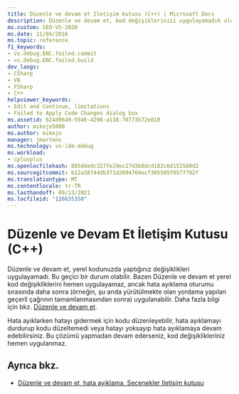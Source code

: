 ```yaml
---
title: Düzenle ve devam et Iletişim kutusu (C++) | Microsoft Docs
description: Düzenle ve devam et, kod değişiklerinizi uygulayamadık olduğunu bildirebilir. Bunun neden meydana gelebileceklerini ve neler yapabileceğinizi öğrenin.
ms.custom: SEO-VS-2020
ms.date: 11/04/2016
ms.topic: reference
f1_keywords:
- vs.debug.ENC.failed.commit
- vs.debug.ENC.failed.build
dev_langs:
- CSharp
- VB
- FSharp
- C++
helpviewer_keywords:
- Edit and Continue, limitations
- Failed to Apply Code Changes dialog box
ms.assetid: 624d9649-5946-4298-a138-70773b72e810
author: mikejo5000
ms.author: mikejo
manager: jmartens
ms.technology: vs-ide-debug
ms.workload:
- cplusplus
ms.openlocfilehash: 885ddedc327fe29ec27d3b8dcd182c6d151589d2
ms.sourcegitcommit: b12a38744db371d2894769ecf305585f9577792f
ms.translationtype: MT
ms.contentlocale: tr-TR
ms.lasthandoff: 09/13/2021
ms.locfileid: "126635350"
---
```

# <a name="edit-and-continue-dialog-box-c"></a>Düzenle ve Devam Et İletişim Kutusu (C++)
Düzenle ve devam et, yerel kodunuzda yaptığınız değişiklikleri uygulayamadı. Bu geçici bir durum olabilir. Bazen Düzenle ve devam et yerel kod değişikliklerini hemen uygulayamaz, ancak hata ayıklama oturumu sırasında daha sonra (örneğin, şu anda yürütülmekte olan yordama yapılan geçerli çağrının tamamlanmasından sonra) uygulanabilir. Daha fazla bilgi için bkz. [Düzenle ve devam et](../debugger/edit-and-continue.md).

 Hata ayıklarken hatayı gidermek için kodu düzenleyebilir, hata ayıklamayı durdurup kodu düzeltemedi veya hatayı yoksayıp hata ayıklamaya devam edebilirsiniz. Bu çözümü yapmadan devam ederseniz, kod değişiklikleriniz hemen uygulanmaz.

## <a name="see-also"></a>Ayrıca bkz.
- [Düzenle ve devam et, hata ayıklama, Seçenekler Iletişim kutusu](./edit-and-continue.md)